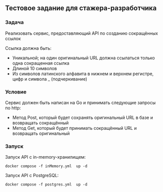 <h2>Тестовое задание для стажера-разработчика</h2>

<h3/>Задача</h3>

Реализовать сервис, предоставляющий API по созданию сокращённых ссылок

Ссылка должна быть:
- Уникальной; на один оригинальный URL должна ссылаться только одна сокращенная ссылка
- Длиной 10 символов
- Из символов латинского алфавита в нижнем и верхнем регистре, цифр и символа _ (подчеркивание)

<h3>Условие</h3>

Сервис должен быть написан на Go и принимать следующие запросы по http:

- Метод Post, который будет сохранять оригинальный URL в базе и возвращать сокращённый
- Метод Get, который будет принимать сокращённый URL и возвращать оригинальный

<h3>Запуск</h3>

Запуск API с in-memory-хранилищем:

`docker compose -f inMemory.yml  up -d`

Запуск API с PostgreSQL:

`docker compose -f postgres.yml  up -d`
